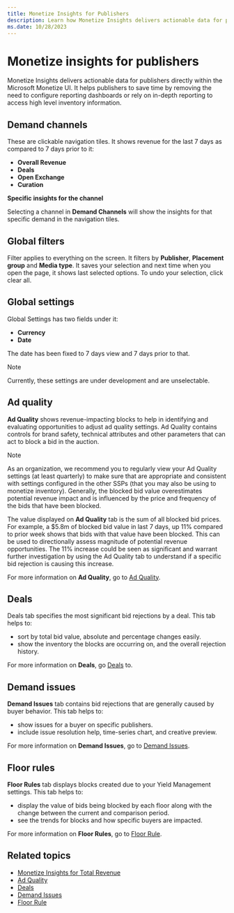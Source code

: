 ```yaml
---
title: Monetize Insights for Publishers
description: Learn how Monetize Insights delivers actionable data for publishers within the Microsoft Monetize UI. 
ms.date: 10/28/2023
---
```



# Monetize insights for publishers

Monetize Insights delivers actionable data for publishers directly
within the Microsoft Monetize UI. It helps
publishers to save time by removing the need to configure reporting
dashboards or rely on in-depth reporting to access high level inventory
information.

## Demand channels

These are clickable navigation tiles. It shows revenue for the last 7
days as compared to 7 days prior to it:

- **Overall Revenue**
- **Deals**
- **Open Exchange**
- **Curation**

**Specific insights for the channel**

Selecting a channel in **Demand
Channels** will show the insights for that specific demand in the
navigation tiles.

## Global filters

Filter applies to everything on the screen. It filters by
**Publisher**,
**Placement group** and
**Media type**. It saves your
selection and next time when you open the page, it shows last selected
options. To undo your selection, click clear all.

## Global settings

Global Settings has two fields under it:

- **Currency**
- **Date**

The date has been fixed to 7 days view and 7 days prior to that.

> [!NOTE]
> Currently, these settings are under development and are unselectable.

## Ad quality

**Ad Quality** shows revenue-impacting
blocks to help in identifying and evaluating opportunities to adjust ad
quality settings. Ad Quality
contains controls for brand safety, technical attributes and other
parameters that can act to block a bid in the auction.

> [!NOTE]
> As an organization, we recommend you to regularly view your Ad Quality settings (at least quarterly) to make sure that are appropriate and consistent with settings configured in the other SSPs (that you may also be using to monetize inventory). Generally, the blocked bid value overestimates potential revenue impact and is influenced by the price and frequency of the bids that have been blocked.

The value displayed on **Ad Quality**
tab is the sum of all blocked bid prices. For example, a $5.8m of
blocked bid value in last 7 days, up 11% compared to prior week shows
that bids with that value have been blocked. This can be used to
directionally assess magnitude of potential revenue opportunities. The
11% increase could be seen as significant and warrant further
investigation by using the Ad Quality tab to understand if a specific
bid rejection is causing this increase.

For more information on **Ad
Quality**, go to [Ad Quality](monetize-insights-ad-quality.md).

## Deals

Deals tab specifies the most
significant bid rejections by a deal. This tab helps to:

- sort by total bid value, absolute and percentage changes easily.
- show the inventory the blocks are occurring on, and the overall
  rejection history.

For more information on **Deals**, go [Deals](monetize-insights-deals.md)
to.

## Demand issues

**Demand Issues** tab contains bid
rejections that are generally caused by buyer behavior. This tab helps
to:

- show issues for a buyer on specific publishers.
- include issue resolution help, time-series chart, and creative
  preview.

For more information on **Demand
Issues**, go to [Demand Issues](monetize-insights-demand-issues.md).

## Floor rules

**Floor Rules** tab displays blocks
created due to your Yield Management settings. This tab helps to:

- display the value of bids being blocked by each floor along with the
  change between the current and comparison period.
- see the trends for blocks and how specific buyers are impacted.

For more information on **Floor
Rules**, go to [Floor Rule](monetize-insights-floor-rules.md).

## Related topics

- [Monetize Insights for Total Revenue](monetize-insights-total-revenue.md)
- [Ad Quality](monetize-insights-ad-quality.md)
- [Deals](monetize-insights-deals.md)
- [Demand Issues](monetize-insights-demand-issues.md)
- [Floor Rule](monetize-insights-floor-rules.md)
